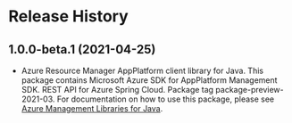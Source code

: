 # Release History

## 1.0.0-beta.1 (2021-04-25)

- Azure Resource Manager AppPlatform client library for Java. This package contains Microsoft Azure SDK for AppPlatform Management SDK. REST API for Azure Spring Cloud. Package tag package-preview-2021-03. For documentation on how to use this package, please see [Azure Management Libraries for Java](https://aka.ms/azsdk/java/mgmt).
